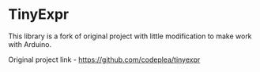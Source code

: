 # TinyExpr
This library is a fork of original project with little modification to make work with Arduino.

Original project link - https://github.com/codeplea/tinyexpr
